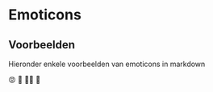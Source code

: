# Emoticons

## Voorbeelden
Hieronder enkele voorbeelden van emoticons in markdown


:rage:
:dancers:
:bride_with_veil:
:hear_no_evil: